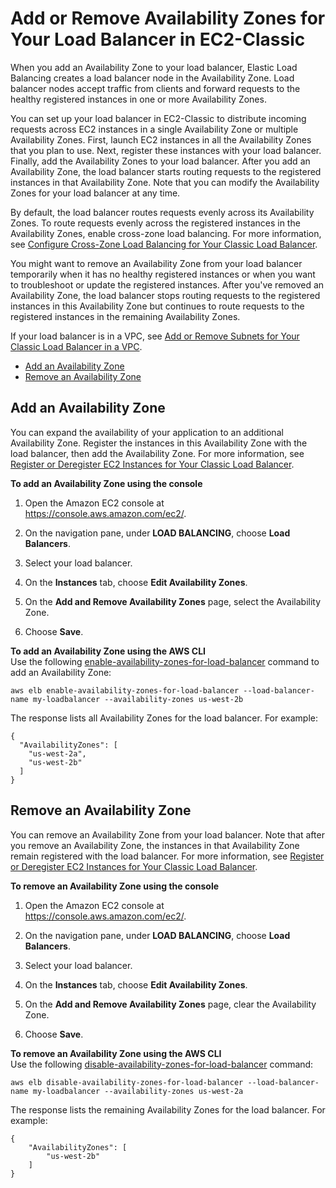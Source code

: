 # Add or Remove Availability Zones for Your Load Balancer in EC2\-Classic<a name="enable-disable-az"></a>

When you add an Availability Zone to your load balancer, Elastic Load Balancing creates a load balancer node in the Availability Zone\. Load balancer nodes accept traffic from clients and forward requests to the healthy registered instances in one or more Availability Zones\.

You can set up your load balancer in EC2\-Classic to distribute incoming requests across EC2 instances in a single Availability Zone or multiple Availability Zones\. First, launch EC2 instances in all the Availability Zones that you plan to use\. Next, register these instances with your load balancer\. Finally, add the Availability Zones to your load balancer\. After you add an Availability Zone, the load balancer starts routing requests to the registered instances in that Availability Zone\. Note that you can modify the Availability Zones for your load balancer at any time\.

By default, the load balancer routes requests evenly across its Availability Zones\. To route requests evenly across the registered instances in the Availability Zones, enable cross\-zone load balancing\. For more information, see [Configure Cross\-Zone Load Balancing for Your Classic Load Balancer](enable-disable-crosszone-lb.md)\.

You might want to remove an Availability Zone from your load balancer temporarily when it has no healthy registered instances or when you want to troubleshoot or update the registered instances\. After you've removed an Availability Zone, the load balancer stops routing requests to the registered instances in this Availability Zone but continues to route requests to the registered instances in the remaining Availability Zones\.

If your load balancer is in a VPC, see [Add or Remove Subnets for Your Classic Load Balancer in a VPC](elb-manage-subnets.md)\.


+ [Add an Availability Zone](#add-availability-zone)
+ [Remove an Availability Zone](#remove-availability-zone)

## Add an Availability Zone<a name="add-availability-zone"></a>

You can expand the availability of your application to an additional Availability Zone\. Register the instances in this Availability Zone with the load balancer, then add the Availability Zone\. For more information, see [Register or Deregister EC2 Instances for Your Classic Load Balancer](elb-deregister-register-instances.md)\.

**To add an Availability Zone using the console**

1. Open the Amazon EC2 console at [https://console\.aws\.amazon\.com/ec2/](https://console.aws.amazon.com/ec2/)\.

1. On the navigation pane, under **LOAD BALANCING**, choose **Load Balancers**\.

1. Select your load balancer\.

1. On the **Instances** tab, choose **Edit Availability Zones**\.

1. On the **Add and Remove Availability Zones** page, select the Availability Zone\.

1. Choose **Save**\.

**To add an Availability Zone using the AWS CLI**  
Use the following [enable\-availability\-zones\-for\-load\-balancer](http://docs.aws.amazon.com/cli/latest/reference/elb/enable-availability-zones-for-load-balancer.html) command to add an Availability Zone:

```
aws elb enable-availability-zones-for-load-balancer --load-balancer-name my-loadbalancer --availability-zones us-west-2b
```

The response lists all Availability Zones for the load balancer\. For example:

```
{
  "AvailabilityZones": [
    "us-west-2a",
    "us-west-2b"
  ]
}
```

## Remove an Availability Zone<a name="remove-availability-zone"></a>

You can remove an Availability Zone from your load balancer\. Note that after you remove an Availability Zone, the instances in that Availability Zone remain registered with the load balancer\. For more information, see [Register or Deregister EC2 Instances for Your Classic Load Balancer](elb-deregister-register-instances.md)\.

**To remove an Availability Zone using the console**

1. Open the Amazon EC2 console at [https://console\.aws\.amazon\.com/ec2/](https://console.aws.amazon.com/ec2/)\.

1. On the navigation pane, under **LOAD BALANCING**, choose **Load Balancers**\.

1. Select your load balancer\.

1. On the **Instances** tab, choose **Edit Availability Zones**\.

1. On the **Add and Remove Availability Zones** page, clear the Availability Zone\.

1. Choose **Save**\.

**To remove an Availability Zone using the AWS CLI**  
Use the following [disable\-availability\-zones\-for\-load\-balancer](http://docs.aws.amazon.com/cli/latest/reference/elb/disable-availability-zones-for-load-balancer.html) command:

```
aws elb disable-availability-zones-for-load-balancer --load-balancer-name my-loadbalancer --availability-zones us-west-2a
```

The response lists the remaining Availability Zones for the load balancer\. For example:

```
{
    "AvailabilityZones": [
        "us-west-2b"
    ]
}
```